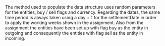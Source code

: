 The method used to populate the data structure uses random parameters for the entities, buy / sell flags and currency. Regarding the dates, the same time period is always taken using a day + 1 for the settlementDate in order to apply the working weeks shown in the assignment.
Also from the assignment the entities have been set up with flag buy as the entity in outgoing and consequently the entities with flag sell as the entity in incoming.
